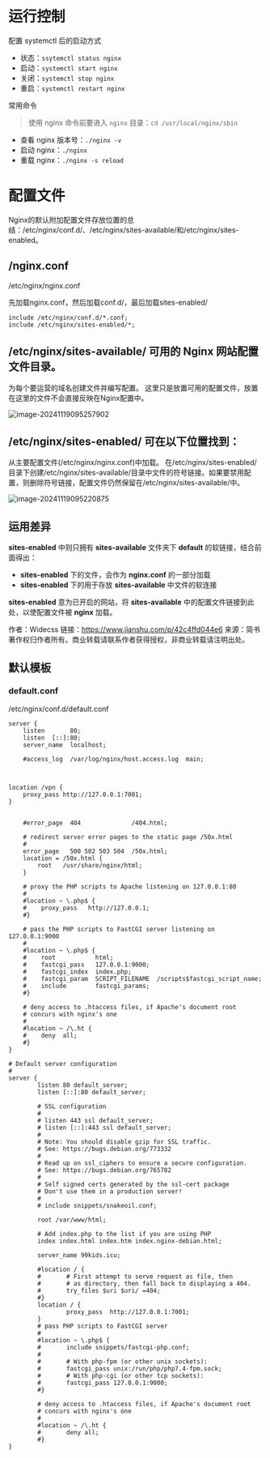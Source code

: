 # 运行控制

配置 systemctl 后的启动方式

- 状态：`ssytemctl status nginx`
- 启动：`systemctl start nginx`
- 关闭：`systemctl stop nginx`
- 重启：`systemctl restart nginx`

常用命令

> 使用 nginx 命令前要进入 `nginx` 目录：`cd /usr/local/nginx/sbin`

- 查看 nginx 版本号：`./nginx -v`
- 启动 nginx：`./nginx`
- 重载 nginx：`./nginx -s reload`

# 配置文件

Nginx的默认附加配置文件存放位置的总结：/etc/nginx/conf.d/、/etc/nginx/sites-available/和/etc/nginx/sites-enabled。

## /nginx.conf

/etc/nginx/nginx.conf

先加载nginx.conf，然后加载conf.d/，最后加载sites-enabled/

```
include /etc/nginx/conf.d/*.conf;
include /etc/nginx/sites-enabled/*;
```

## /etc/nginx/sites-available/ 可用的 Nginx 网站配置文件目录。

为每个要运营的域名创建文件并编写配置。
这里只是放置可用的配置文件，放置在这里的文件不会直接反映在Nginx配置中。

![image-20241119095257902](F:/OneDrive/markdown/assets/image-20241119095257902.png)

## /etc/nginx/sites-enabled/ 可在以下位置找到：

从主要配置文件(/etc/nginx/nginx.conf)中加载。
在/etc/nginx/sites-enabled/目录下创建/etc/nginx/sites-available/目录中文件的符号链接。如果要禁用配置，则删除符号链接，配置文件仍然保留在/etc/nginx/sites-available/中。

![image-20241119095220875](F:/OneDrive/markdown/assets/image-20241119095220875.png)

## 运用差异

**sites-enabled** 中则只拥有 **sites-available** 文件夹下 **default** 的软链接，结合前面得出：

- **sites-enabled** 下的文件，会作为 **nginx.conf** 的一部分加载
- **sites-enabled** 下的用于存放 **sites-available** 中文件的软连接

**sites-enabled** 意为已开启的网站，将 **sites-available** 中的配置文件链接到此处，以使配置文件被 **nginx** 加载。

作者：Widecss
链接：https://www.jianshu.com/p/42c4ffd044e6
来源：简书
著作权归作者所有。商业转载请联系作者获得授权，非商业转载请注明出处。

## 默认模板

### default.conf

/etc/nginx/conf.d/default.conf

```
server {
    listen       80;
    listen  [::]:80;
    server_name  localhost;

    #access_log  /var/log/nginx/host.access.log  main;



location /vpn {
    proxy_pass http://127.0.0.1:7001;
}


    #error_page  404              /404.html;

    # redirect server error pages to the static page /50x.html
    #
    error_page   500 502 503 504  /50x.html;
    location = /50x.html {
        root   /usr/share/nginx/html;
    }

    # proxy the PHP scripts to Apache listening on 127.0.0.1:80
    #
    #location ~ \.php$ {
    #    proxy_pass   http://127.0.0.1;
    #}

    # pass the PHP scripts to FastCGI server listening on 127.0.0.1:9000
    #
    #location ~ \.php$ {
    #    root           html;
    #    fastcgi_pass   127.0.0.1:9000;
    #    fastcgi_index  index.php;
    #    fastcgi_param  SCRIPT_FILENAME  /scripts$fastcgi_script_name;
    #    include        fastcgi_params;
    #}

    # deny access to .htaccess files, if Apache's document root
    # concurs with nginx's one
    #
    #location ~ /\.ht {
    #    deny  all;
    #}
}

```

```
# Default server configuration
#
server {
        listen 80 default_server;
        listen [::]:80 default_server;

        # SSL configuration
        #
        # listen 443 ssl default_server;
        # listen [::]:443 ssl default_server;
        #
        # Note: You should disable gzip for SSL traffic.
        # See: https://bugs.debian.org/773332
        #
        # Read up on ssl_ciphers to ensure a secure configuration.
        # See: https://bugs.debian.org/765782
        #
        # Self signed certs generated by the ssl-cert package
        # Don't use them in a production server!
        #
        # include snippets/snakeoil.conf;

        root /var/www/html;

        # Add index.php to the list if you are using PHP
        index index.html index.htm index.nginx-debian.html;

        server_name 99kids.icu;

        #location / {
        #       # First attempt to serve request as file, then
        #       # as directory, then fall back to displaying a 404.
        #       try_files $uri $uri/ =404;
        #}
        location / {
                proxy_pass  http://127.0.0.1:7001;
        }
        # pass PHP scripts to FastCGI server
        #
        #location ~ \.php$ {
        #       include snippets/fastcgi-php.conf;
        #
        #       # With php-fpm (or other unix sockets):
        #       fastcgi_pass unix:/run/php/php7.4-fpm.sock;
        #       # With php-cgi (or other tcp sockets):
        #       fastcgi_pass 127.0.0.1:9000;
        #}

        # deny access to .htaccess files, if Apache's document root
        # concurs with nginx's one
        #
        #location ~ /\.ht {
        #       deny all;
        #}
}

```

